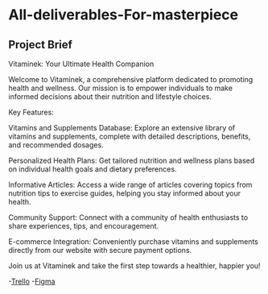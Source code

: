 # All-deliverables-For-masterpiece

## Project Brief
Vitaminek: Your Ultimate Health Companion

Welcome to Vitaminek, a comprehensive platform dedicated to promoting health and wellness. Our mission is to empower individuals to make informed decisions about their nutrition and lifestyle choices.

Key Features:

Vitamins and Supplements Database: Explore an extensive library of vitamins and supplements, complete with detailed descriptions, benefits, and recommended dosages.

Personalized Health Plans: Get tailored nutrition and wellness plans based on individual health goals and dietary preferences.

Informative Articles: Access a wide range of articles covering topics from nutrition tips to exercise guides, helping you stay informed about your health.

Community Support: Connect with a community of health enthusiasts to share experiences, tips, and encouragement.

E-commerce Integration: Conveniently purchase vitamins and supplements directly from our website with secure payment options.

Join us at Vitaminek and take the first step towards a healthier, happier you!

-[Trello](https://trello.com/b/ggEFtpRR/master-piece?authuser=1)
-[Figma](https://www.figma.com/design/UTroH3Yg86pWH4Zwk42lRl/Wireframe-and-mockup-For-the-masterpiece?node-id=0-1&node-type=canvas&t=FMLHA2MMj15YygZc-0)
